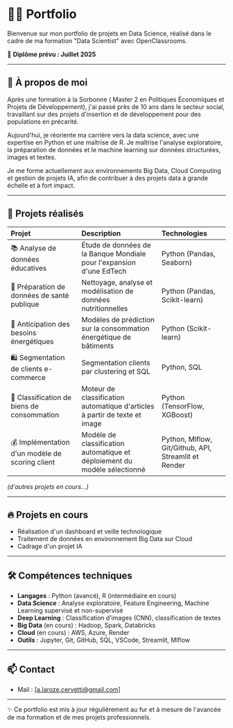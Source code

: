 # 👩‍💻 Portfolio

Bienvenue sur mon portfolio de projets en Data Science, réalisé dans le cadre de ma formation "Data Scientist" avec OpenClassrooms.

🎯 **Diplôme prévu : Juillet 2025**

---

## 🧠 À propos de moi

Après une formation à la Sorbonne ( Master 2 en Politiques Économiques et Projets de Développement), j'ai passé près de 10 ans dans le secteur social, travaillant sur des projets d'insertion et de développement pour des populations en précarité.

Aujourd'hui, je réoriente ma carrière vers la data science, avec une expertise en Python et une maîtrise de R. Je maîtrise l'analyse exploratoire, la préparation de données et le machine learning sur données structurées, images et textes.

Je me forme actuellement aux environnements Big Data, Cloud Computing et gestion de projets IA, afin de contribuer à des projets data à grande échelle et à fort impact.

---

## 📂 Projets réalisés

| Projet | Description | Technologies |
| :--- | :--- | :--- |
| 📚 Analyse de données éducatives | Étude de données de la Banque Mondiale pour l'expansion d'une EdTech | Python (Pandas, Seaborn) |
| 🥗 Préparation de données de santé publique | Nettoyage, analyse et modélisation de données nutritionnelles | Python (Pandas, Scikit-learn) |
| 🏢 Anticipation des besoins énergétiques | Modèles de prédiction sur la consommation énergétique de bâtiments | Python (Scikit-learn) |
| 🛍 Segmentation de clients e-commerce | Segmentation clients par clustering et SQL | Python, SQL |
| 🛒 Classification de biens de consommation | Moteur de classification automatique d'articles à partir de texte et image | Python (TensorFlow, XGBoost) |
| 💰️ Implémentation d'un modèle de scoring client | Modèle de classification automatique et déploiement du modèle sélectionné | Python, Mlflow, Git/Github, API, Streamlit et Render| Accès au repository [https://github.com/Anto1293/Projet-7-scoring-credit/tree/master]

_(d'autres projets en cours...)_

---

## 🔥 Projets en cours

- Réalisation d'un dashboard et veille technologique
- Traitement de données en environnement Big Data sur Cloud
- Cadrage d'un projet IA

---

## 🛠 Compétences techniques

- **Langages** : Python (avancé), R (intermédiaire en cours)
- **Data Science** : Analyse exploratoire, Feature Engineering, Machine Learning supervisé et non-supervisé
- **Deep Learning** : Classification d’images (CNN), classification de textes
- **Big Data** (en cours) : Hadoop, Spark, Databricks
- **Cloud** (en cours) : AWS, Azure, Render
- **Outils** : Jupyter, Git, GitHub, SQL, VSCode, Streamlit, Mlflow

---

## 📫 Contact

- Mail : [a.laroze.cervetti@gmail.com]

---

✨ Ce portfolio est mis à jour régulièrement au fur et à mesure de l'avancée de ma formation et de mes projets professionnels.
